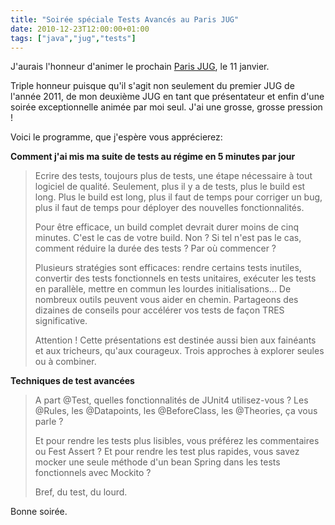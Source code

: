 ```yaml
---
title: "Soirée spéciale Tests Avancés au Paris JUG"
date: 2010-12-23T12:00:00+01:00
tags: ["java","jug","tests"]
---
```


J'aurais l'honneur d'animer le prochain <a href="http://www.parisjug.org/xwiki/bin/view/Meeting/20110111">Paris JUG</a>, le 11 janvier.

Triple honneur puisque qu'il s'agit non seulement du premier JUG de l'année 2011, de mon deuxième JUG en tant que présentateur et enfin d'une soirée exceptionnelle animée par moi seul. J'ai une grosse, grosse pression !

Voici le programme, que j'espère vous apprécierez:

<strong>Comment j'ai mis ma suite de tests au régime en 5 minutes par jour</strong>

<blockquote>Ecrire des tests, toujours plus de tests, une étape nécessaire à tout logiciel de qualité. Seulement, plus il y a de tests, plus le build est long. Plus le build est long, plus il faut de temps pour corriger un bug, plus il faut de temps pour déployer des nouvelles fonctionnalités.

Pour être efficace, un build complet devrait durer moins de cinq minutes. C'est le cas de votre build. Non ? Si tel n'est pas le cas, comment réduire la durée des tests ? Par où commencer ?

Plusieurs stratégies sont efficaces: rendre certains tests inutiles, convertir des tests fonctionnels en tests unitaires, exécuter les tests en parallèle, mettre en commun les lourdes initialisations... De nombreux outils peuvent vous aider en chemin. Partageons des dizaines de conseils pour accélérer vos tests de façon TRES significative.

Attention ! Cette présentations est destinée aussi bien aux fainéants et aux tricheurs, qu'aux courageux. Trois approches à explorer seules ou à combiner.</blockquote>

<strong>Techniques de test avancées</strong>

<blockquote>A part @Test, quelles fonctionnalités de JUnit4 utilisez-vous ? Les @Rules, les @Datapoints, les @BeforeClass, les @Theories, ça vous parle ?

Et pour rendre les tests plus lisibles, vous préférez les commentaires ou Fest Assert ?
Et pour rendre les test plus rapides, vous savez mocker une seule méthode d'un bean Spring dans les tests fonctionnels avec Mockito ?

Bref, du test, du lourd.</blockquote>

Bonne soirée.
